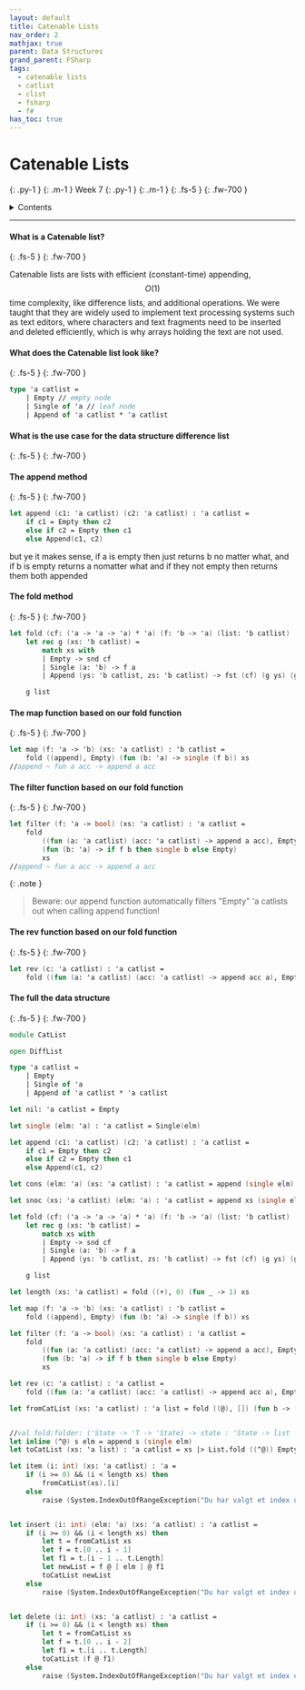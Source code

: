 ```yaml
---
layout: default
title: Catenable Lists
nav_order: 2
mathjax: true
parent: Data Structures
grand_parent: FSharp
tags: 
  - catenable lists
  - catlist
  - clist
  - fsharp
  - f#
has_toc: true
---
```


# Catenable Lists
{: .py-1 }
{: .m-1 }
Week 7
{: .py-1 }
{: .m-1 }
{: .fs-5 }
{: .fw-700 }

<details markdown="block">
  <summary>
    Contents
  </summary>
  {: .text-delta }
1. TOC
{:toc}
</details>

<hr/>

#### What is a Catenable list?
{: .fs-5 }
{: .fw-700 }

Catenable lists are lists with efficient (constant-time) appending, $$O(1)$$ time complexity, like difference lists, and additional
operations. We were taught that they are widely used to implement text processing systems such as text editors, where
characters and text fragments need to be inserted and deleted efficiently, which is why arrays holding
the text are not used.

#### What does the Catenable list look like?
{: .fs-5 }
{: .fw-700 }
```fsharp
type 'a catlist =
    | Empty // empty node
    | Single of 'a // leaf node
    | Append of 'a catlist * 'a catlist
```

#### What is the use case for the data structure difference list
{: .fs-5 }
{: .fw-700 }


#### The append method
{: .fs-5 }
{: .fw-700 }
```fsharp
let append (c1: 'a catlist) (c2: 'a catlist) : 'a catlist =
    if c1 = Empty then c2
    else if c2 = Empty then c1
    else Append(c1, c2)

```
    

but ye it makes sense, if a is empty then just returns b no matter what, and if b is empty returns a nomatter what and if they not empty then returns them both appended

#### The fold method
{: .fs-5 }
{: .fw-700 }


```fsharp
let fold (cf: ('a -> 'a -> 'a) * 'a) (f: 'b -> 'a) (list: 'b catlist) : 'a =
    let rec g (xs: 'b catlist) =
        match xs with
        | Empty -> snd cf
        | Single (a: 'b) -> f a
        | Append (ys: 'b catlist, zs: 'b catlist) -> fst (cf) (g ys) (g zs)

    g list
```



#### The map function based on our fold function
{: .fs-5 }
{: .fw-700 }

```fsharp
let map (f: 'a -> 'b) (xs: 'a catlist) : 'b catlist =
    fold ((append), Empty) (fun (b: 'a) -> single (f b)) xs
//append ~ fun a acc -> append a acc
```

#### The filter function based on our fold function
{: .fs-5 }
{: .fw-700 }

```fsharp
let filter (f: 'a -> bool) (xs: 'a catlist) : 'a catlist =
    fold
        ((fun (a: 'a catlist) (acc: 'a catlist) -> append a acc), Empty)
        (fun (b: 'a) -> if f b then single b else Empty)
        xs
//append ~ fun a acc -> append a acc
```

{: .note }
> Beware: our append function automatically filters "Empty" 'a catlists out when calling append function!


#### The rev function based on our fold function
{: .fs-5 }
{: .fw-700 }

```fsharp
let rev (c: 'a catlist) : 'a catlist =
    fold ((fun (a: 'a catlist) (acc: 'a catlist) -> append acc a), Empty) (fun (b: 'a) -> single b) c
```


#### The full the data structure
{: .fs-5 }
{: .fw-700 }


```fsharp
module CatList

open DiffList

type 'a catlist =
    | Empty
    | Single of 'a
    | Append of 'a catlist * 'a catlist

let nil: 'a catlist = Empty

let single (elm: 'a) : 'a catlist = Single(elm)

let append (c1: 'a catlist) (c2: 'a catlist) : 'a catlist =
    if c1 = Empty then c2
    else if c2 = Empty then c1
    else Append(c1, c2)

let cons (elm: 'a) (xs: 'a catlist) : 'a catlist = append (single elm) xs

let snoc (xs: 'a catlist) (elm: 'a) : 'a catlist = append xs (single elm)

let fold (cf: ('a -> 'a -> 'a) * 'a) (f: 'b -> 'a) (list: 'b catlist) : 'a =
    let rec g (xs: 'b catlist) =
        match xs with
        | Empty -> snd cf
        | Single (a: 'b) -> f a
        | Append (ys: 'b catlist, zs: 'b catlist) -> fst (cf) (g ys) (g zs)

    g list

let length (xs: 'a catlist) = fold ((+), 0) (fun _ -> 1) xs

let map (f: 'a -> 'b) (xs: 'a catlist) : 'b catlist =
    fold ((append), Empty) (fun (b: 'a) -> single (f b)) xs

let filter (f: 'a -> bool) (xs: 'a catlist) : 'a catlist =
    fold
        ((fun (a: 'a catlist) (acc: 'a catlist) -> append a acc), Empty)
        (fun (b: 'a) -> if f b then single b else Empty)
        xs

let rev (c: 'a catlist) : 'a catlist =
    fold ((fun (a: 'a catlist) (acc: 'a catlist) -> append acc a), Empty) (fun (b: 'a) -> single b) c

let fromCatList (xs: 'a catlist) : 'a list = fold ((@), []) (fun b -> [ b ]) xs


//val fold:folder: ('State -> 'T -> 'State) -> state : 'State -> list  : list<'T> -> 'State
let inline (^@) s elm = append s (single elm)
let toCatList (xs: 'a list) : 'a catlist = xs |> List.fold ((^@)) Empty

let item (i: int) (xs: 'a catlist) : 'a =
    if (i >= 0) && (i < length xs) then
        fromCatList(xs).[i]
    else
        raise (System.IndexOutOfRangeException("Du har valgt et index ude for størrelsen på catlisten!"))


let insert (i: int) (elm: 'a) (xs: 'a catlist) : 'a catlist =
    if (i >= 0) && (i < length xs) then
        let t = fromCatList xs
        let f = t.[0 .. i - 1]
        let f1 = t.[i - 1 .. t.Length]
        let newList = f @ [ elm ] @ f1
        toCatList newList
    else
        raise (System.IndexOutOfRangeException("Du har valgt et index ude for størrelsen på catlisten!"))


let delete (i: int) (xs: 'a catlist) : 'a catlist =
    if (i >= 0) && (i < length xs) then
        let t = fromCatList xs
        let f = t.[0 .. i - 2]
        let f1 = t.[i .. t.Length]
        toCatList (f @ f1)
    else
        raise (System.IndexOutOfRangeException("Du har valgt et index ude for størrelsen på catlisten!"))

```


